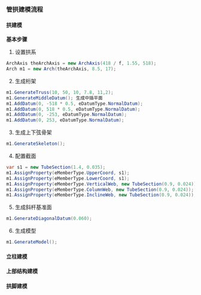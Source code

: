 ### **管拱建模流程**

#### 拱建模

**基本步骤**

1. 设置拱系
  ```C#
  ArchAxis theArchAxis = new ArchAxis(418 / f, 1.55, 518);
  Arch m1 = new Arch(theArchAxis, 8.5, 17);
  ```
2. 生成桁架
  ```C#
  m1.GenerateTruss(10, 50, 10, 7.8, 11,2);
  m1.GenerateMiddleDatum(); 生成中插平面
  m1.AddDatum(0, -518 * 0.5, eDatumType.NormalDatum);
  m1.AddDatum(0, 518 * 0.5, eDatumType.NormalDatum);
  m1.AddDatum(0, -253, eDatumType.NormalDatum);
  m1.AddDatum(0, 253, eDatumType.NormalDatum);
  ```

3. 生成上下弦骨架
  ```C#
  m1.GenerateSkeleton();
  ```

4. 配置截面
  ```C#
  var s1 = new TubeSection(1.4, 0.035);
  m1.AssignProperty(eMemberType.UpperCoord, s1);
  m1.AssignProperty(eMemberType.LowerCoord, s1);
  m1.AssignProperty(eMemberType.VerticalWeb, new TubeSection(0.9, 0.024));
  m1.AssignProperty(eMemberType.ColumnWeb, new TubeSection(0.9, 0.024));
  m1.AssignProperty(eMemberType.InclineWeb, new TubeSection(0.9, 0.024));
  ```

5. 生成斜杆基准面
  ```C#
  m1.GenerateDiagonalDatum(0.060);
  ```

6. 生成模型
  ```C#
  m1.GenerateModel();
  ```
            




#### 立柱建模


#### 上部结构建模


#### 拱脚建模

